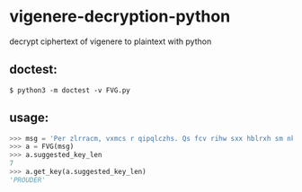 # vigenere-decryption-python
decrypt ciphertext of vigenere to plaintext with python

## doctest:

`$ python3 -m doctest -v FVG.py`

## usage:

```python
>>> msg = 'Per zlrracm, vxmcs r qipqlczhs. Qs fcv rihw sxx hblrxh sm nkidhvzphw. Ixxvn qsn, lysh sifecs uui jrrfyg, mk xj suvc kd ss wbrzrrz uq      h jpp zyw qv ylgn osfz fin isi bpgyoj, fg dm zdqzap, cl sifecs qks cdfy iu xyxey iu tipp zcni dt. Sin lj nt rfy jszcx hi jik iyfixky iysmh hzuwwwxp      k izayv; mw lv olh kfxeu nr gitrhy d afgcr qkiit vjyucsdum bdw kwv cjssiilbcwc kd wwhg e ads, ohg ewuffx fscavuy; lj nt rfy jszcx hi vemt kvy hrmxi      chpiei rbx giwtrh zxxlgv duqhvbzqm, wlvc ns uui xdzba ws ypms nr hf xk hijikwvf.'
>>> a = FVG(msg)
>>> a.suggested_key_len
7
>>> a.get_key(a.suggested_key_len)
'PROUDER'
```
